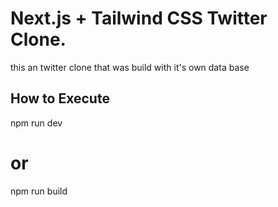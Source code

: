 # Next.js + Tailwind CSS Twitter Clone.

this an twitter clone that was build with it's own data base

## How to Execute

npm run dev

# or
npm run build
```

